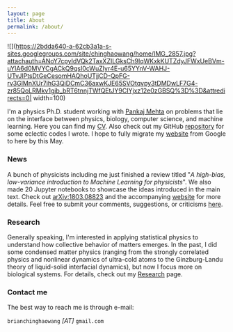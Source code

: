 ```yaml
---
layout: page
title: About
permalink: /about/
---
```

![](https://2bdda640-a-62cb3a1a-s-sites.googlegroups.com/site/chinghaowang/home/IMG_2857.jpg?attachauth=ANoY7cpyIdVQk2TaxXZILGksCh9IqWKxkKUTZdyJFWxUeBVm-uYlA6d0MVYCgACkQ9qsI0cWuZIyr4E-u65YYnV-WAHJ-UTvJlPtsDtGeCesomHAQhoUTjjCD-QpFG-rv3GlMnXUr7ihG3QiDCmC36axwKJE65SVOtqvpy3tDMDwLF7G4-zr85QoLRMkv1gjb_bRT6tnnjTWfQEtJY9CIYjxz12e0zGBSQ%3D%3D&attredirects=0| width=100)

I'm a physics Ph.D. student working with [Pankaj Mehta](https://physics.bu.edu/~pankajm/) on problems that lie on the interface between physics, biology, computer science, and machine learning. Here you can find my [CV](https://www.dropbox.com/s/0fl1yhye8zwfcjq/CHW_CV.pdf?dl=0). Also check out my GitHub [repository](https://github.com/chinghao0703) for some eclectic codes I wrote. I hope to fully migrate my [website](https://sites.google.com/site/chinghaowang/) from Google to here by this May.


### News ###

A bunch of physicists including me just finished a review titled "*A high-bias, low-variance introduction to Machine Learning for physicists*". We also made 20 Jupyter notebooks to showcase the ideas introduced in the main text. Check out [arXiv:1803.08823](https://arxiv.org/abs/1803.08823) and the accompanying [website](http://physics.bu.edu/~pankajm/MLnotebooks.html) for more details. Feel free to submit your comments, suggestions, or criticisms [here](https://docs.google.com/forms/d/e/1FAIpQLSd_ZqSuNXB5wTuLzYkXIOOBkmbMuSb7h4jia5koLg5aawq5Qw/viewform).

### Research ###

Generally speaking, I'm interested in applying statistical physics to understand how collective behavior of matters emerges. In the past, I did some condensed matter physics (ranging from the strongly correlated physics and nonlinear dynamics of ultra-cold atoms to the Ginzburg-Landu theory of liquid-solid interfacial dynamics), but now I focus more on biological systems. For details, check out my [Research](https://chinghao0703.github.io/Research/) page.


### Contact me

The best way to reach me is through e-mail:

`brianchinghaowang` *[AT]* `gmail.com`

